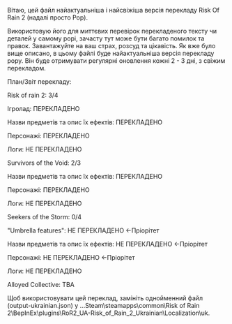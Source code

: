 Вітаю, цей файл найактуальніша і найсвіжіша версія перекладу Risk Of Rain 2 (надалі просто Рор).

Використовую його для миттєвих перевірок перекладеного тексту чи деталей у самому рорі, зачасту тут може бути багато помилок та правок. Завантажуйте на ваш страх, розсуд та цікавість.
Як вже було вище описано, в цьому файлі буде найактуальніша версія перекладу рору. Він буде отримувати регулярні оновлення кожні 2 - 3 дні, з свіжим перекладом.

План/Звіт перекладу:

Risk of rain 2: 3/4

  Ігролад: ПЕРЕКЛАДЕНО
  
  Назви предметів та опис їх ефектів: ПЕРЕКЛАДЕНО
  
  Персонажі: ПЕРЕКЛАДЕНО
  
  Логи: НЕ ПЕРЕКЛАДЕНО


  

Survivors of the Void: 2/3

  Назви предметів та опис їх ефектів: ПЕРЕКЛАДЕНО
  
  Персонажі: ПЕРЕКЛАДЕНО
  
  Логи: НЕ ПЕРЕКЛАДЕНО


  

Seekers of the Storm: 0/4

  "Umbrella features": НЕ ПЕРЕКЛАДЕНО <-Пріорітет
  
  Назви предметів та опис їх ефектів: НЕ ПЕРЕКЛАДЕНО <-Пріорітет
  
  Персонажі: НЕ ПЕРЕКЛАДЕНО <-Пріорітет
  
  Логи: НЕ ПЕРЕКЛАДЕНО

Alloyed Collective:
  TBA

Щоб використовувати цей переклад, замініть однойменний файл (output-ukrainian.json) у ...Steam\steamapps\common\Risk of Rain 2\BepInEx\plugins\RoR2_UA-Risk_of_Rain_2_Ukrainian\Localization\uk.

